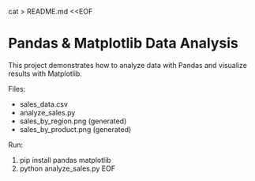 cat > README.md <<EOF
# Pandas & Matplotlib Data Analysis

This project demonstrates how to analyze data with Pandas and visualize results with Matplotlib.

Files:
- sales_data.csv
- analyze_sales.py
- sales_by_region.png (generated)
- sales_by_product.png (generated)

Run:
1. pip install pandas matplotlib
2. python analyze_sales.py
EOF

